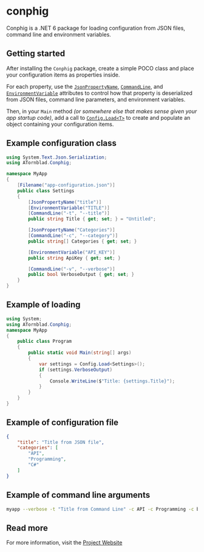 # conphig

Conphig is a .NET 6 package for loading configuration from JSON files, command line and environment variables.

## Getting started

After installing the `Conphig` package, create a simple POCO class and place your configuration items as properties inside.

For each property, use the [`JsonPropertyName`](https://docs.microsoft.com/en-us/dotnet/api/system.text.json.serialization.jsonpropertynameattribute?view=net-6.0), [`CommandLine`](https://atornblad.se/conphig#commandline-attribute), and [`EnvironmentVariable`](https://atornblad.se/conphig#environmentvariable-attribute) attributes to control how that property is deserialized from JSON files, command line parameters, and environment variables.

Then, in your `Main` method *(or somewhere else that makes sense given your app startup code)*, add a call to [`Config.Load<T>`](https://atornblad.se/conphig#config-load-t) to create and populate an object containing your configuration items.

## Example configuration class

``` csharp
using System.Text.Json.Serialization;
using ATornblad.Conphig;

namespace MyApp
{
    [Filename("app-configuration.json")]
    public class Settings
    {
        [JsonPropertyName("title")]
        [EnvironmentVariable("TITLE")]
        [CommandLine("-t", "--title")]
        public string Title { get; set; } = "Untitled";

        [JsonPropertyName("Categories")]
        [CommandLine("-c", "--category")]
        public string[] Categories { get; set; }

        [EnvironmentVariable("API_KEY")]
        public string ApiKey { get; set; }

        [CommandLine("-v", "--verbose")]
        public bool VerboseOutput { get; set; }
    }
}
```

## Example of loading

``` csharp
using System;
using ATornblad.Conphig;
namespace MyApp
{
    public class Program
    {
        public static void Main(string[] args)
        {
            var settings = Config.Load<Settings>();
            if (settings.VerboseOutput)
            {
                Console.WriteLine($"Title: {settings.Title}");
            }
        }
    }
}
```

## Example of configuration file

``` json
{
    "title": "Title from JSON file",
    "categories": [
        "API",
        "Programming",
        "C#"
    ]
}
```

## Example of command line arguments

``` bash
myapp --verbose -t "Title from Command Line" -c API -c Programming -c bash
```

## Read more

For more information, visit the [Project Website](https://atornblad.se/conphig)
